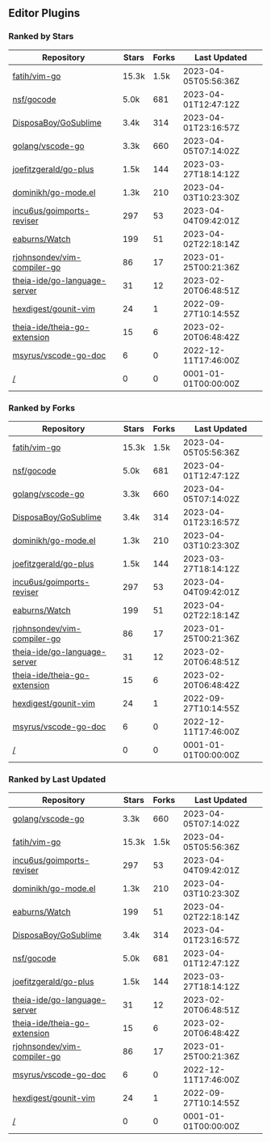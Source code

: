 ## Editor Plugins

### Ranked by Stars

| Repository | Stars | Forks | Last Updated |
|------------|-------|-------|--------------|
| [fatih/vim-go](https://github.com/fatih/vim-go) | 15.3k | 1.5k | 2023-04-05T05:56:36Z |
| [nsf/gocode](https://github.com/nsf/gocode) | 5.0k | 681 | 2023-04-01T12:47:12Z |
| [DisposaBoy/GoSublime](https://github.com/DisposaBoy/GoSublime) | 3.4k | 314 | 2023-04-01T23:16:57Z |
| [golang/vscode-go](https://github.com/golang/vscode-go) | 3.3k | 660 | 2023-04-05T07:14:02Z |
| [joefitzgerald/go-plus](https://github.com/joefitzgerald/go-plus) | 1.5k | 144 | 2023-03-27T18:14:12Z |
| [dominikh/go-mode.el](https://github.com/dominikh/go-mode.el) | 1.3k | 210 | 2023-04-03T10:23:30Z |
| [incu6us/goimports-reviser](https://github.com/incu6us/goimports-reviser) | 297 | 53 | 2023-04-04T09:42:01Z |
| [eaburns/Watch](https://github.com/eaburns/Watch) | 199 | 51 | 2023-04-02T22:18:14Z |
| [rjohnsondev/vim-compiler-go](https://github.com/rjohnsondev/vim-compiler-go) | 86 | 17 | 2023-01-25T00:21:36Z |
| [theia-ide/go-language-server](https://github.com/theia-ide/go-language-server) | 31 | 12 | 2023-02-20T06:48:51Z |
| [hexdigest/gounit-vim](https://github.com/hexdigest/gounit-vim) | 24 | 1 | 2022-09-27T10:14:55Z |
| [theia-ide/theia-go-extension](https://github.com/theia-ide/theia-go-extension) | 15 | 6 | 2023-02-20T06:48:42Z |
| [msyrus/vscode-go-doc](https://github.com/msyrus/vscode-go-doc) | 6 | 0 | 2022-12-11T17:46:00Z |
| [/](https://github.com/golang/tools/blob/master/gopls/README.md) | 0 | 0 | 0001-01-01T00:00:00Z |

### Ranked by Forks

| Repository | Stars | Forks | Last Updated |
|------------|-------|-------|--------------|
| [fatih/vim-go](https://github.com/fatih/vim-go) | 15.3k | 1.5k | 2023-04-05T05:56:36Z |
| [nsf/gocode](https://github.com/nsf/gocode) | 5.0k | 681 | 2023-04-01T12:47:12Z |
| [golang/vscode-go](https://github.com/golang/vscode-go) | 3.3k | 660 | 2023-04-05T07:14:02Z |
| [DisposaBoy/GoSublime](https://github.com/DisposaBoy/GoSublime) | 3.4k | 314 | 2023-04-01T23:16:57Z |
| [dominikh/go-mode.el](https://github.com/dominikh/go-mode.el) | 1.3k | 210 | 2023-04-03T10:23:30Z |
| [joefitzgerald/go-plus](https://github.com/joefitzgerald/go-plus) | 1.5k | 144 | 2023-03-27T18:14:12Z |
| [incu6us/goimports-reviser](https://github.com/incu6us/goimports-reviser) | 297 | 53 | 2023-04-04T09:42:01Z |
| [eaburns/Watch](https://github.com/eaburns/Watch) | 199 | 51 | 2023-04-02T22:18:14Z |
| [rjohnsondev/vim-compiler-go](https://github.com/rjohnsondev/vim-compiler-go) | 86 | 17 | 2023-01-25T00:21:36Z |
| [theia-ide/go-language-server](https://github.com/theia-ide/go-language-server) | 31 | 12 | 2023-02-20T06:48:51Z |
| [theia-ide/theia-go-extension](https://github.com/theia-ide/theia-go-extension) | 15 | 6 | 2023-02-20T06:48:42Z |
| [hexdigest/gounit-vim](https://github.com/hexdigest/gounit-vim) | 24 | 1 | 2022-09-27T10:14:55Z |
| [msyrus/vscode-go-doc](https://github.com/msyrus/vscode-go-doc) | 6 | 0 | 2022-12-11T17:46:00Z |
| [/](https://github.com/golang/tools/blob/master/gopls/README.md) | 0 | 0 | 0001-01-01T00:00:00Z |

### Ranked by Last Updated

| Repository | Stars | Forks | Last Updated |
|------------|-------|-------|--------------|
| [golang/vscode-go](https://github.com/golang/vscode-go) | 3.3k | 660 | 2023-04-05T07:14:02Z |
| [fatih/vim-go](https://github.com/fatih/vim-go) | 15.3k | 1.5k | 2023-04-05T05:56:36Z |
| [incu6us/goimports-reviser](https://github.com/incu6us/goimports-reviser) | 297 | 53 | 2023-04-04T09:42:01Z |
| [dominikh/go-mode.el](https://github.com/dominikh/go-mode.el) | 1.3k | 210 | 2023-04-03T10:23:30Z |
| [eaburns/Watch](https://github.com/eaburns/Watch) | 199 | 51 | 2023-04-02T22:18:14Z |
| [DisposaBoy/GoSublime](https://github.com/DisposaBoy/GoSublime) | 3.4k | 314 | 2023-04-01T23:16:57Z |
| [nsf/gocode](https://github.com/nsf/gocode) | 5.0k | 681 | 2023-04-01T12:47:12Z |
| [joefitzgerald/go-plus](https://github.com/joefitzgerald/go-plus) | 1.5k | 144 | 2023-03-27T18:14:12Z |
| [theia-ide/go-language-server](https://github.com/theia-ide/go-language-server) | 31 | 12 | 2023-02-20T06:48:51Z |
| [theia-ide/theia-go-extension](https://github.com/theia-ide/theia-go-extension) | 15 | 6 | 2023-02-20T06:48:42Z |
| [rjohnsondev/vim-compiler-go](https://github.com/rjohnsondev/vim-compiler-go) | 86 | 17 | 2023-01-25T00:21:36Z |
| [msyrus/vscode-go-doc](https://github.com/msyrus/vscode-go-doc) | 6 | 0 | 2022-12-11T17:46:00Z |
| [hexdigest/gounit-vim](https://github.com/hexdigest/gounit-vim) | 24 | 1 | 2022-09-27T10:14:55Z |
| [/](https://github.com/golang/tools/blob/master/gopls/README.md) | 0 | 0 | 0001-01-01T00:00:00Z |

